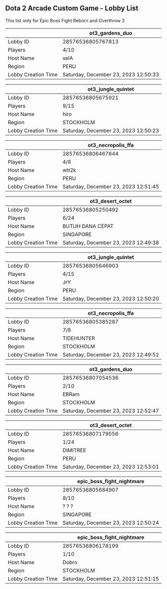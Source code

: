 ## Dota 2 Arcade Custom Game - Lobby List

This list only for Epic Boss Fight Reborn and Overthrow 3

|  | ot3_gardens_duo |
| ------ | ------ |
| Lobby ID | 28576536805767813 |
| Players | 4/10 |
| Host Name | xelA |
| Region | PERU |
| Lobby Creation Time | Saturday, December 23, 2023 12:50:33 |


|  | ot3_jungle_quintet |
| ------ | ------ |
| Lobby ID | 28576536805675921 |
| Players | 9/15 |
| Host Name | hiro |
| Region | STOCKHOLM |
| Lobby Creation Time | Saturday, December 23, 2023 12:50:23 |


|  | ot3_necropolis_ffa |
| ------ | ------ |
| Lobby ID | 28576536806467644 |
| Players | 4/8 |
| Host Name | wtt2k |
| Region | PERU |
| Lobby Creation Time | Saturday, December 23, 2023 12:51:45 |


|  | ot3_desert_octet |
| ------ | ------ |
| Lobby ID | 28576536805250492 |
| Players | 6/24 |
| Host Name | BUTUH DANA CEPAT |
| Region | SINGAPORE |
| Lobby Creation Time | Saturday, December 23, 2023 12:49:38 |


|  | ot3_jungle_quintet |
| ------ | ------ |
| Lobby ID | 28576536805646903 |
| Players | 4/15 |
| Host Name | JrY |
| Region | PERU |
| Lobby Creation Time | Saturday, December 23, 2023 12:50:20 |


|  | ot3_necropolis_ffa |
| ------ | ------ |
| Lobby ID | 28576536805385287 |
| Players | 7/8 |
| Host Name | TIDEHUNTER |
| Region | STOCKHOLM |
| Lobby Creation Time | Saturday, December 23, 2023 12:49:52 |


|  | ot3_gardens_duo |
| ------ | ------ |
| Lobby ID | 28576536807054536 |
| Players | 2/10 |
| Host Name | EBRam |
| Region | STOCKHOLM |
| Lobby Creation Time | Saturday, December 23, 2023 12:52:47 |


|  | ot3_desert_octet |
| ------ | ------ |
| Lobby ID | 28576536807179556 |
| Players | 1/24 |
| Host Name | DIMITREE |
| Region | PERU |
| Lobby Creation Time | Saturday, December 23, 2023 12:53:01 |


|  | epic_boss_fight_nightmare |
| ------ | ------ |
| Lobby ID | 28576536805684907 |
| Players | 8/10 |
| Host Name | ? ? ? |
| Region | SINGAPORE |
| Lobby Creation Time | Saturday, December 23, 2023 12:50:24 |


|  | epic_boss_fight_nightmare |
| ------ | ------ |
| Lobby ID | 28576536806178199 |
| Players | 1/10 |
| Host Name | Dobro |
| Region | STOCKHOLM |
| Lobby Creation Time | Saturday, December 23, 2023 12:51:15 |


